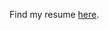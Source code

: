 Find my resume [here](https://github.com/Achintya-Chaware/Achintya-Chaware.github.io/blob/master/Achintya_Chaware_Resume.pdf).
